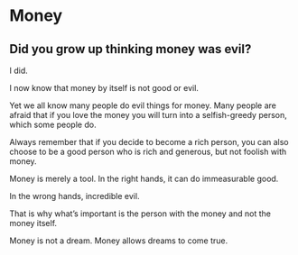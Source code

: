 # Money

## Did you grow up thinking money was evil?

I did.

I now know that money by itself is not good or evil.

Yet we all know many people do evil things for money. Many people are afraid that if you love the money you will turn into a selfish-greedy person, which some people do.&#x20;

Always remember that if you decide to become a rich person, you can also choose to be a good person who is rich and generous, but not foolish with money.

Money is merely a tool. In the right hands, it can do immeasurable good.

In the wrong hands, incredible evil.

That is why what’s important is the person with the money and not the money itself.

Money is not a dream. Money allows dreams to come true.
